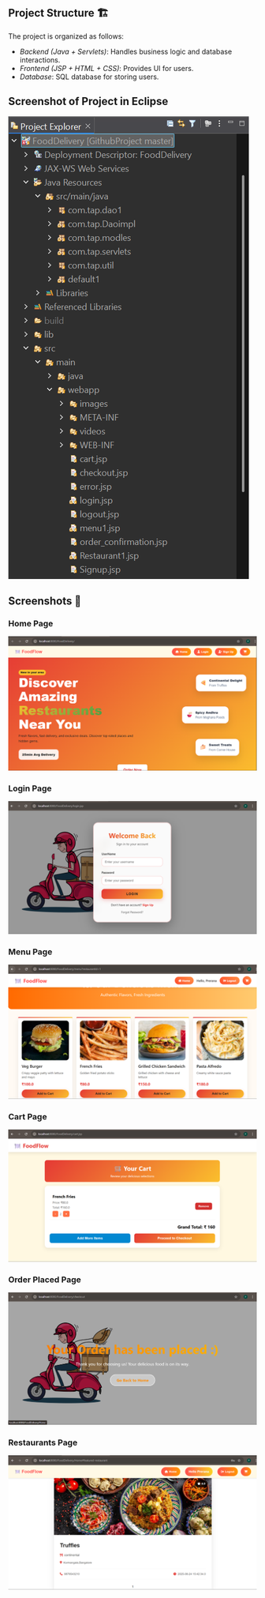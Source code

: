 ## Project Structure 🏗

The project is organized as follows:

- *Backend (Java + Servlets)*: Handles business logic and database interactions.
- *Frontend (JSP + HTML + CSS)*: Provides UI for users.
- *Database*: SQL database for storing users.

## Screenshot of Project in Eclipse

![Project Structure](https://github.com/Prerana238/FoodDelivery/blob/master/Screenshot%202025-08-26%20113459.png)


## Screenshots 📸  

### Home Page  
![Home](https://github.com/Prerana238/FoodDelivery/blob/master/Home.png)  

### Login Page  
![Login](https://github.com/Prerana238/FoodDelivery/blob/master/login.png)  

### Menu Page  
![Menu](https://github.com/Prerana238/FoodDelivery/blob/master/menu.png)  

### Cart Page  
![Cart](https://github.com/Prerana238/FoodDelivery/blob/master/cart.png)  

### Order Placed Page  
![Order Placed](https://github.com/Prerana238/FoodDelivery/blob/master/order%20placed.png)  

### Restaurants Page  
![Restaurants](https://github.com/Prerana238/FoodDelivery/blob/master/restaurants.png)
